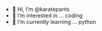 - 👋 Hi, I’m @karatepants
- 👀 I’m interested in ... coding
- 🌱 I’m currently learning ... python

<!---
karatepants/karatepants is a ✨ special ✨ repository because its `README.md` (this file) appears on your GitHub profile.
You can click the Preview link to take a look at your changes.
--->
